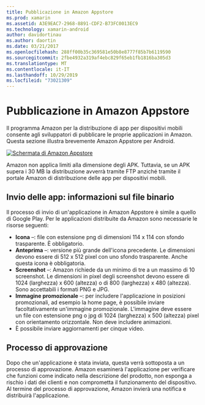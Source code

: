 ```yaml
---
title: Pubblicazione in Amazon Appstore
ms.prod: xamarin
ms.assetid: A3E9EAC7-2968-8891-CDF2-B73FC0013EC9
ms.technology: xamarin-android
author: davidortinau
ms.author: daortin
ms.date: 03/21/2017
ms.openlocfilehash: 288ff00b35c369581e50b8e8777f85b7b6119590
ms.sourcegitcommit: 2fbe4932a319af4ebc829f65eb1fb1816ba305d3
ms.translationtype: MT
ms.contentlocale: it-IT
ms.lasthandoff: 10/29/2019
ms.locfileid: "73021309"
---
```

# <a name="publishing-to-the-amazon-app-store"></a>Pubblicazione in Amazon Appstore

Il programma Amazon per la distribuzione di app per dispositivi mobili consente agli sviluppatori di pubblicare le proprie applicazioni in Amazon. Questa sezione illustra brevemente Amazon Appstore per Android. 

[![Schermata di Amazon Appstore](publishing-to-amazon-images/amazon-app-store.png)](publishing-to-amazon-images/amazon-app-store.png#lightbox)

Amazon non applica limiti alla dimensione degli APK. Tuttavia, se un APK supera i 30 MB la distribuzione avverrà tramite FTP anziché tramite il portale Amazon di distribuzione delle app per dispositivi mobili.

## <a name="submitting-apps-binary-info"></a>Invio delle app: informazioni sul file binario

Il processo di invio di un'applicazione in Amazon Appstore è simile a quello di Google Play. Per le applicazioni distribuite da Amazon sono necessarie le risorse seguenti: 

- **Icona** &ndash;: file con estensione png di dimensioni 114 x 114 con sfondo trasparente. È obbligatorio.
- **Anteprima** &ndash;: versione più grande dell'icona precedente. Le dimensioni devono essere di 512 x 512 pixel con uno sfondo trasparente. Anche questa icona è obbligatoria.
- **Screenshot** &ndash;: Amazon richiede da un minimo di tre a un massimo di 10 screenshot. Le dimensioni in pixel degli screenshot devono essere di 1024 (larghezza) x 600 (altezza) o di 800 (larghezza) x 480 (altezza). Sono accettabili i formati PNG e JPG.
- **Immagine promozionale** &ndash;: per includere l'applicazione in posizioni promozionali, ad esempio la home page, è possibile inviare facoltativamente un'immagine promozionale. L'immagine deve essere un file con estensione png o jpg di 1024 (larghezza) x 500 (altezza) pixel con orientamento orizzontale. Non deve includere animazioni.
- È possibile inviare aggiornamenti per cinque video.

## <a name="approval-process"></a>Processo di approvazione

Dopo che un'applicazione è stata inviata, questa verrà sottoposta a un processo di approvazione.
Amazon esaminerà l'applicazione per verificare che funzioni come indicato nella descrizione del prodotto, non esponga a rischio i dati dei clienti e non comprometta il funzionamento del dispositivo. Al termine del processo di approvazione, Amazon invierà una notifica e distribuirà l'applicazione.
